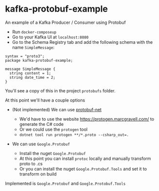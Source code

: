 # kafka-protobuf-example
An example of a Kafka Producer / Consumer using Protobuf

* Run `docker-composeup`
* Go to your Kafka UI at `localhost:8080`
* Go to the Schema Registry tab and add the following schema with the name `SimpleMessage`:
```
syntax = "proto3";
package kafka-protobuf-example;

message SimpleMessage {
  string content = 1;
  string date_time = 2;
}
```
You'll see a copy of this in the project `protobufs` folder.

At this point we'll have a couple options
* (Not implemented) We can use [protobuf-net](https://github.com/protobuf-net/protobuf-net)
  * We'd have to use the website https://protogen.marcgravell.com/ to generate the C# code
  * Or we could use the `protogen` tool
  * `dotnet tool run protogen **/*.proto --csharp_out=.`

* We can use `Google.Protobuf`
  * Install the nuget `Google.Protobuf`
  * At this point you can install `protoc` locally and manually transform proto to .cs
  * Or you can install the nuget `Google.Protobuf.Tools` and set it to transform on build

Implemented is `Google.Protobuf` and `Google.Protobuf.Tools`

